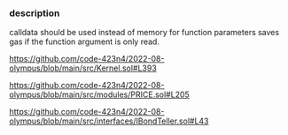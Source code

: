### description

calldata should be used instead of memory for function parameters saves gas if the function argument is only read.

https://github.com/code-423n4/2022-08-olympus/blob/main/src/Kernel.sol#L393

https://github.com/code-423n4/2022-08-olympus/blob/main/src/modules/PRICE.sol#L205

https://github.com/code-423n4/2022-08-olympus/blob/main/src/interfaces/IBondTeller.sol#L43